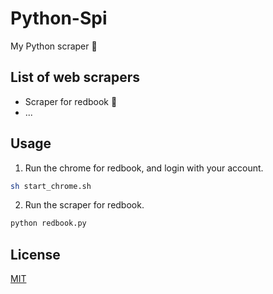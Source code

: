 # Python-Spi

 My Python scraper 🥷

## List of web scrapers

- Scraper for redbook 🍠
- ...

## Usage

1. Run the chrome for redbook, and login with your account.

```bash
sh start_chrome.sh
```

2. Run the scraper for redbook.

```bash
python redbook.py
```

## License

[MIT](https://choosealicense.com/licenses/mit/)
